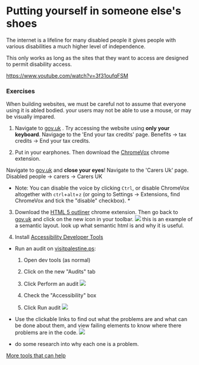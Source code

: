 # Putting yourself in someone else's shoes

The internet is a lifeline for many disabled people it gives people with various disabilities a much higher level of independence. 

This only works as long as the sites that they want to access are designed to permit disability access.

https://www.youtube.com/watch?v=3f31oufqFSM

### Exercises
When building websites, we must be careful not to assume that everyone using it is abled bodied. your users may not be able to use a mouse, or may be visually impared. 


1. Navigate to [gov.uk](https://www.gov.uk/) . Try accessing the website using **only your keyboard**. Navigage to the 'End your tax credits' page.
Benefits -> tax credits -> End your tax credits.



2. Put in your earphones. Then download the [ChromeVox](https://chrome.google.com/webstore/detail/chromevox/kgejglhpjiefppelpmljglcjbhoiplfn?hl=en) chrome extension. 

Navigate to [gov.uk](https://www.gov.uk/) and **close your eyes**! Navigate to the 'Carers Uk' page. 
Disabled people -> carers -> Carers UK

*  Note: You can disable the voice by clicking `Ctrl`, or disable ChromeVox altogether with `ctrl`+`alt`+`z` (or going to Settings -> Extensions, find ChromeVox and tick the "disable" checkbox).  *

3. Download the [HTML 5 outliner](https://chrome.google.com/webstore/detail/html5-outliner/afoibpobokebhgfnknfndkgemglggomo?hl=en) chrome extension. Then go back to [gov.uk](https://www.gov.uk/) and click on the new icon in your toolbar.
![](./images/extensions.png)
this is an example of a semantic layout. look up what semantic html is and why it is useful. 

4. Install [Accessibility Developer Tools](https://chrome.google.com/webstore/detail/accessibility-developer-t/fpkknkljclfencbdbgkenhalefipecmb?hl=en)  
  + Run an audit on [visitpalestine.ps](http://visitpalestine.ps/):  
    1. Open dev tools (as normal)  
    2. Click on the new "Audits" tab
    3. Click Perform an audit
    ![](./images/dev-tools-audit.png)

    4. Check the "Accessibility" box
    5. Click Run audit
    ![](./images/dev-tools-audit2.png)

  + Use the clickable links to find out what the problems are and what can be done about them, and view failing elements to know where there problems are in the code.
  ![](./images/failing-elements.png)
  + do some research into why each one is a problem. 



[More tools that can help](./tools-that-can-help.md)
